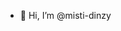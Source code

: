 - 👋 Hi, I’m @misti-dinzy

<!---
misti-dinzy/misti-dinzy is a ✨ special ✨ repository because its `README.md` (this file) appears on your GitHub profile.
You can click the Preview link to take a look at your changes.
--->
